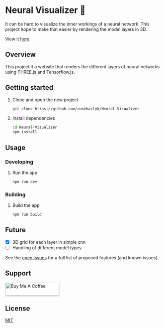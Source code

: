 # Neural Visualizer 🧠 

It can be hard to visualize the inner workings of a neural network.
This project hope to make that easier by rendering the model layers in 3D.

View it [here](https://runeharlyk.github.io/Neural-Visualizer)

## Overview

This project it a website that renders the different layers of neural networks using THREE.js and Tensorflow.js.

## Getting started

1. Clone and open the new project

    ```sh
    git clone https://github.com/runeharlyk/Neural-Visualizer
    ```

1. Install dependencies

    ```sh
    cd Neural-Visualizer
    npm install
    ```

## Usage

### Developing

1. Run the app

    ```sh
    npm run dev
    ```

### Building

1. Build the app

    ```sh
    npm run build
    ```

<!-- ## Version History

* 0.2
    * Various bug fixes and optimizations
    * See [commit change]() or See [release history]()
* 0.1
    * Initial Release -->

## Future

* [x] 3D grid for each layer in simple cnn
* [ ] Handling of different model types

See the [open issues](https://github.com/runeharlyk/Neural-Visualizer/issues) for a full list of proposed features (and known issues).

## Support

<a href="https://bmc.link/runeharlyk" target="_blank"><img src="https://www.buymeacoffee.com/assets/img/custom_images/purple_img.png" alt="Buy Me A Coffee" style="height: 41px !important;width: 174px !important;box-shadow: 0px 3px 2px 0px rgba(190, 190, 190, 0.5) !important;-webkit-box-shadow: 0px 3px 2px 0px rgba(190, 190, 190, 0.5) !important;" ></a>

## License

[MIT](https://github.com/runeharlyk/Neural-Visualizer/blob/master/LICENSE.md)
